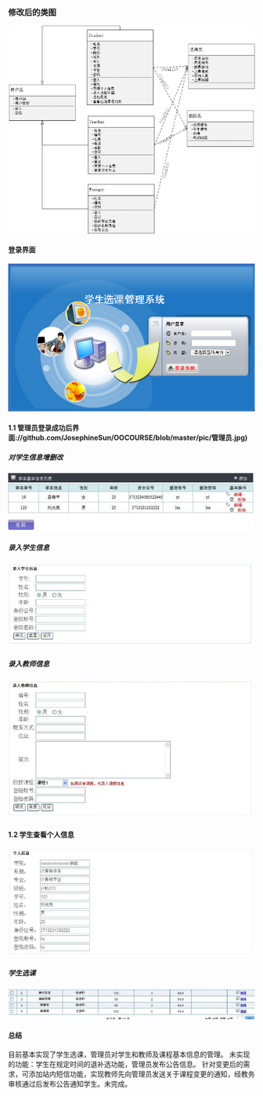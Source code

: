### 修改后的类图 ###
![image](https://github.com/JosephineSun/OOCOURSE/blob/master/pic/类图修改.jpg)
#### 登录界面
![image](https://github.com/JosephineSun/OOCOURSE/blob/master/pic/登录.png)
#### 1.1 管理员登录成功后界面://github.com/JosephineSun/OOCOURSE/blob/master/pic/管理员.jpg)
##### 对学生信息增删改
![image](https://github.com/JosephineSun/OOCOURSE/blob/master/pic/管理员3.jpg)
##### 录入学生信息
![image](https://github.com/JosephineSun/OOCOURSE/blob/master/pic/录入学生.jpg)
##### 录入教师信息
![image](https://github.com/JosephineSun/OOCOURSE/blob/master/pic/%E5%BD%95%E5%85%A5%E6%95%99%E5%B8%88.jpg)
#### 1.2 学生查看个人信息
![image](https://github.com/JosephineSun/OOCOURSE/blob/master/pic/学生个人信息管理.jpg)
##### 学生选课
![image](https://github.com/JosephineSun/OOCOURSE/blob/master/pic/2.jpg)
#### 总结
目前基本实现了学生选课，管理员对学生和教师及课程基本信息的管理。
未实现的功能：学生在规定时间的退补选功能，管理员发布公告信息。
针对变更后的需求，可添加站内短信功能，实现教师先向管理员发送关于课程变更的通知，经教务审核通过后发布公告通知学生。未完成。

